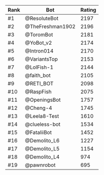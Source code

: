 Rank|Bot|Rating
---|---|---
#1|@ResoluteBot|2197
#2|@TheFreshman1902|2196
#3|@ToromBot|2181
#4|@YoBot_v2|2174
#5|@Intron014|2170
#6|@VariantsTop|2153
#7|@LolFish-1|2144
#8|@faith_bot|2105
#9|@RETI_BOT|2098
#10|@RaspFish|2075
#11|@OpeningsBot|1757
#12|@Cheng-4|1745
#13|@Leela8-Test|1610
#14|@clueless-bot|1534
#15|@FataliiBot|1452
#16|@Demolito_L6|1227
#17|@Demolito_L5|1154
#18|@Demolito_L4|974
#19|@pawnrobot|695
